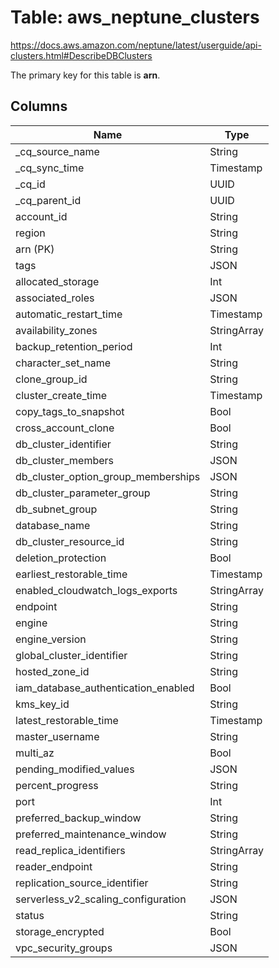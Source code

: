 # Table: aws_neptune_clusters

https://docs.aws.amazon.com/neptune/latest/userguide/api-clusters.html#DescribeDBClusters

The primary key for this table is **arn**.



## Columns
| Name          | Type          |
| ------------- | ------------- |
|_cq_source_name|String|
|_cq_sync_time|Timestamp|
|_cq_id|UUID|
|_cq_parent_id|UUID|
|account_id|String|
|region|String|
|arn (PK)|String|
|tags|JSON|
|allocated_storage|Int|
|associated_roles|JSON|
|automatic_restart_time|Timestamp|
|availability_zones|StringArray|
|backup_retention_period|Int|
|character_set_name|String|
|clone_group_id|String|
|cluster_create_time|Timestamp|
|copy_tags_to_snapshot|Bool|
|cross_account_clone|Bool|
|db_cluster_identifier|String|
|db_cluster_members|JSON|
|db_cluster_option_group_memberships|JSON|
|db_cluster_parameter_group|String|
|db_subnet_group|String|
|database_name|String|
|db_cluster_resource_id|String|
|deletion_protection|Bool|
|earliest_restorable_time|Timestamp|
|enabled_cloudwatch_logs_exports|StringArray|
|endpoint|String|
|engine|String|
|engine_version|String|
|global_cluster_identifier|String|
|hosted_zone_id|String|
|iam_database_authentication_enabled|Bool|
|kms_key_id|String|
|latest_restorable_time|Timestamp|
|master_username|String|
|multi_az|Bool|
|pending_modified_values|JSON|
|percent_progress|String|
|port|Int|
|preferred_backup_window|String|
|preferred_maintenance_window|String|
|read_replica_identifiers|StringArray|
|reader_endpoint|String|
|replication_source_identifier|String|
|serverless_v2_scaling_configuration|JSON|
|status|String|
|storage_encrypted|Bool|
|vpc_security_groups|JSON|